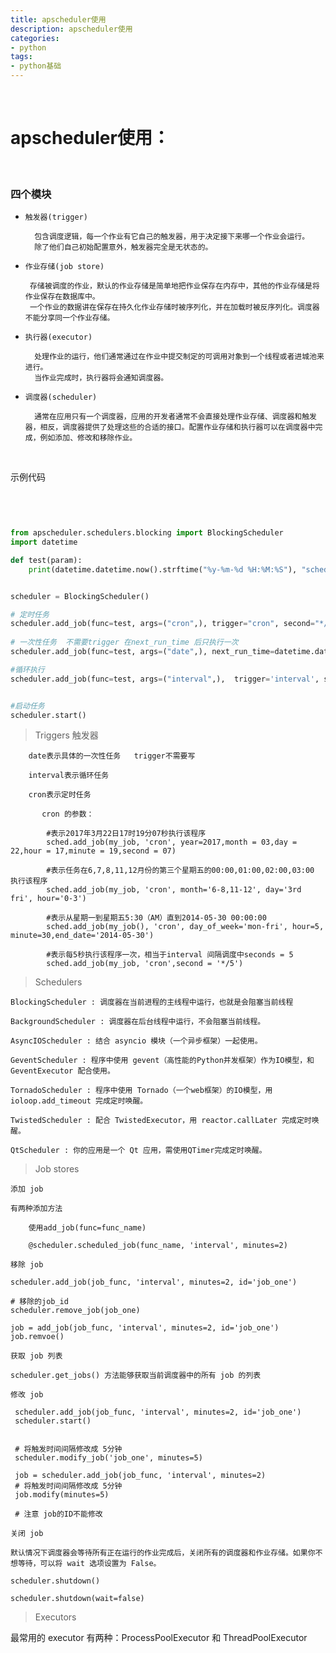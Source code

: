 ```yaml
---
title: apscheduler使用
description: apscheduler使用
categories:
- python
tags:
- python基础
---
```


<br>


# apscheduler使用：

<br>

### 四个模块

- `触发器(trigger)` 

        包含调度逻辑，每一个作业有它自己的触发器，用于决定接下来哪一个作业会运行。
        除了他们自己初始配置意外，触发器完全是无状态的。

- `作业存储(job store)`

       存储被调度的作业，默认的作业存储是简单地把作业保存在内存中，其他的作业存储是将作业保存在数据库中。
       一个作业的数据讲在保存在持久化作业存储时被序列化，并在加载时被反序列化。调度器不能分享同一个作业存储。

- `执行器(executor)`

        处理作业的运行，他们通常通过在作业中提交制定的可调用对象到一个线程或者进城池来进行。
        当作业完成时，执行器将会通知调度器。

- `调度器(scheduler)`

        通常在应用只有一个调度器，应用的开发者通常不会直接处理作业存储、调度器和触发器，相反，调度器提供了处理这些的合适的接口。配置作业存储和执行器可以在调度器中完成，例如添加、修改和移除作业。





<br>

示例代码

<br>

```python


from apscheduler.schedulers.blocking import BlockingScheduler
import datetime

def test(param):
    print(datetime.datetime.now().strftime("%y-%m-%d %H:%M:%S"), "schedule{0} start".format(param))


scheduler = BlockingScheduler()

# 定时任务
scheduler.add_job(func=test, args=("cron",), trigger="cron", second="*/5" ) 
    
# 一次性任务  不需要trigger 在next_run_time 后只执行一次
scheduler.add_job(func=test, args=("date",), next_run_time=datetime.datetime.now() + datetime.timedelta(seconds=2) )

#循环执行
scheduler.add_job(func=test, args=("interval",),  trigger='interval', seconds=3)


#启动任务
scheduler.start()


```


> Triggers 触发器

            
        date表示具体的一次性任务   trigger不需要写
        
        interval表示循环任务
        
        cron表示定时任务
        
           cron 的参数：
            
            #表示2017年3月22日17时19分07秒执行该程序
            sched.add_job(my_job, 'cron', year=2017,month = 03,day = 22,hour = 17,minute = 19,second = 07)
             
            #表示任务在6,7,8,11,12月份的第三个星期五的00:00,01:00,02:00,03:00 执行该程序
            sched.add_job(my_job, 'cron', month='6-8,11-12', day='3rd fri', hour='0-3')
             
            #表示从星期一到星期五5:30（AM）直到2014-05-30 00:00:00
            sched.add_job(my_job(), 'cron', day_of_week='mon-fri', hour=5, minute=30,end_date='2014-05-30')
             
            #表示每5秒执行该程序一次，相当于interval 间隔调度中seconds = 5
            sched.add_job(my_job, 'cron',second = '*/5')

> Schedulers
    
    BlockingScheduler : 调度器在当前进程的主线程中运行，也就是会阻塞当前线程
    
    BackgroundScheduler : 调度器在后台线程中运行，不会阻塞当前线程。
    
    AsyncIOScheduler : 结合 asyncio 模块（一个异步框架）一起使用。
    
    GeventScheduler : 程序中使用 gevent（高性能的Python并发框架）作为IO模型，和 GeventExecutor 配合使用。
    
    TornadoScheduler : 程序中使用 Tornado（一个web框架）的IO模型，用 ioloop.add_timeout 完成定时唤醒。
    
    TwistedScheduler : 配合 TwistedExecutor，用 reactor.callLater 完成定时唤醒。
    
    QtScheduler : 你的应用是一个 Qt 应用，需使用QTimer完成定时唤醒。



> Job stores

`添加 job`

    有两种添加方法
     
        使用add_job(func=func_name)
        
        @scheduler.scheduled_job(func_name, 'interval', minutes=2)

`移除 job`

    scheduler.add_job(job_func, 'interval', minutes=2, id='job_one')
    
    # 移除的job_id
    scheduler.remove_job(job_one)
    
    job = add_job(job_func, 'interval', minutes=2, id='job_one')
    job.remvoe()


`获取 job 列表`

    scheduler.get_jobs() 方法能够获取当前调度器中的所有 job 的列表
    
 
 `修改 job`   
     
     scheduler.add_job(job_func, 'interval', minutes=2, id='job_one')
     scheduler.start()
     
     
     # 将触发时间间隔修改成 5分钟
     scheduler.modify_job('job_one', minutes=5)
     
     job = scheduler.add_job(job_func, 'interval', minutes=2)
     # 将触发时间间隔修改成 5分钟
     job.modify(minutes=5)
     
     # 注意 job的ID不能修改
   


`关闭 job` 
    
    默认情况下调度器会等待所有正在运行的作业完成后，关闭所有的调度器和作业存储。如果你不想等待，可以将 wait 选项设置为 False。
    
    scheduler.shutdown()
    
    scheduler.shutdown(wait=false)
 

    
> Executors

最常用的 executor 有两种：ProcessPoolExecutor 和 ThreadPoolExecutor
